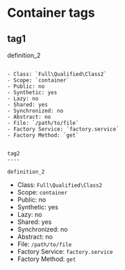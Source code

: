 Container tags
==============

tag1
----

definition_2
~~~~~~~~~~~~

- Class: `Full\Qualified\Class2`
- Scope: `container`
- Public: no
- Synthetic: yes
- Lazy: no
- Shared: yes
- Synchronized: no
- Abstract: no
- File: `/path/to/file`
- Factory Service: `factory.service`
- Factory Method: `get`


tag2
----

definition_2
~~~~~~~~~~~~

- Class: `Full\Qualified\Class2`
- Scope: `container`
- Public: no
- Synthetic: yes
- Lazy: no
- Shared: yes
- Synchronized: no
- Abstract: no
- File: `/path/to/file`
- Factory Service: `factory.service`
- Factory Method: `get`
